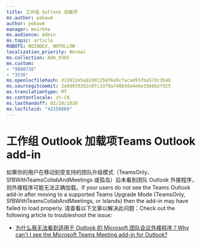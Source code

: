 ```yaml
---
title: 工作组 Outlook 加载项
ms.author: pebaum
author: pebaum
manager: mnirkhe
ms.audience: Admin
ms.topic: article
ROBOTS: NOINDEX, NOFOLLOW
localization_priority: Normal
ms.collection: Adm_O365
ms.custom:
- "9000736"
- "3536"
ms.openlocfilehash: d13012e5a92dd1258f6e9cfacad55fba57dc3b4b
ms.sourcegitcommit: 2a9d059262c07c33f9a740b3da4e6e3366b2f925
ms.translationtype: MT
ms.contentlocale: zh-CN
ms.lasthandoff: 02/20/2020
ms.locfileid: "42158669"
---
```

# <a name="teams-outlook-add-in"></a><span data-ttu-id="03a70-102">工作组 Outlook 加载项</span><span class="sxs-lookup"><span data-stu-id="03a70-102">Teams Outlook add-in</span></span>

<span data-ttu-id="03a70-103">如果你的用户在移动到受支持的团队升级模式（TeamsOnly、SfBWithTeamsCollabAndMeetings 或孤岛）后未看到团队 Outlook 外接程序，则外接程序可能无法正确加载。</span><span class="sxs-lookup"><span data-stu-id="03a70-103">If your users do not see the Teams Outlook add-in after moving to a supported Teams Upgrade Mode (TeamsOnly, SfBWithTeamsCollabAndMeetings, or Islands) then the add-in may have failed to load properly.</span></span>  <span data-ttu-id="03a70-104">请查看以下文章以解决此问题：</span><span class="sxs-lookup"><span data-stu-id="03a70-104">Check out the following article to troubleshoot the issue:</span></span> 

- [<span data-ttu-id="03a70-105">为什么我无法看到适用于 Outlook 的 Microsoft 团队会议外接程序？</span><span class="sxs-lookup"><span data-stu-id="03a70-105">Why can't I see the Microsoft Teams Meeting add-in for Outlook?</span></span>](https://techcommunity.microsoft.com/t5/microsoft-teams-blog/why-can-t-i-see-the-microsoft-teams-meeting-add-in-for-outlook/ba-p/174630) 